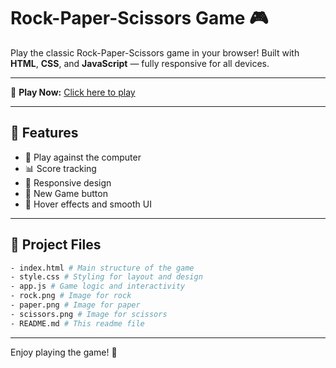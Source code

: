 # Rock-Paper-Scissors Game 🎮
Play the classic Rock-Paper-Scissors game in your browser! Built with **HTML**, **CSS**, and **JavaScript** — fully responsive for all devices.

---
🔗 **Play Now:** [Click here to play](https://koushanibhowmik.github.io/Rock-Paper-Scissors-Game/)

---
## 🚀 Features
- 🤖 Play against the computer
- 📊 Score tracking
- 📱 Responsive design
- 🔁 New Game button
- 🎨 Hover effects and smooth UI

---
## 📁 Project Files
```sh
- index.html # Main structure of the game
- style.css # Styling for layout and design
- app.js # Game logic and interactivity
- rock.png # Image for rock
- paper.png # Image for paper
- scissors.png # Image for scissors
- README.md # This readme file
```
---
Enjoy playing the game! 🎉
